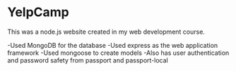 # YelpCamp
This was a node.js website created in my web development course.

-Used MongoDB for the database
-Used express as the web application framework
-Used mongoose to create models
-Also has user authentication and password safety from passport and passport-local
